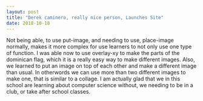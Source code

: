 ```yaml
---
layout: post
title: "Derek caminero, really nice person, Launches Site"
date: 2018-10-18
---
```


  Not being able, to use put-image, and needing to use, place-image normally, makes it more complex for use learners to not only use one type of function. I was able now to use overlay-xy to make the parts of the dominican flag, which it is a really easy way to make different images. Also, we learned to put an image on top of each other and make a different image than usual. In otherwords we can use more than two different images to make one, that is similar to a collage. I am actually glad that we in this school are learning about computer science without, we needing to be in a club, or take after school classes.
